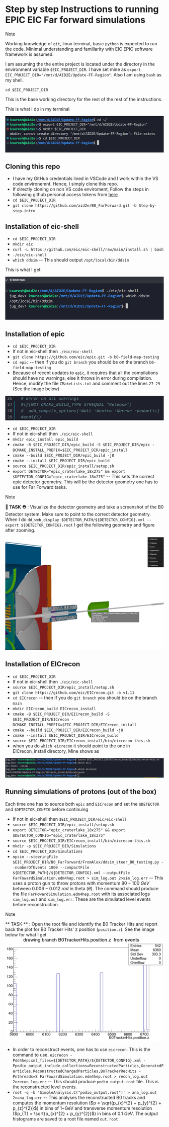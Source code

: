 
# Step by step Instructions to running EPIC EIC Far forward simulations

> [!NOTE]
> Working knowledge of `git`, linux terminal, basic `python` is expected to run the code.
> Minimal understanding and familiarity with EIC EPIC software framework is assumed.

I am assuming the the entire project is located under the directory in the environment variable `$EIC_PROJECT_DIR`. I have set mine as `export EIC_PROJECT_DIR="/mnt/d/AID2E/Update-FF-Region"`. Also I am using `bash` as my shell.

```
cd $EIC_PROJECT_DIR
```

This is the base working directory for the rest of the rest of the instructions. 

This is what I do in my terminal

![alt text](docs/assests/images/base-dir.png)

## Cloning this repo

* I have my GitHub credentials lined in VSCode and I work within the VS code environemnt. Hence, I simply clone this repo. 
* If directly cloning on non VS code enviroment, Follow the steps in following github personal access tokens from [here](https://docs.github.com/en/authentication/keeping-your-account-and-data-secure/managing-your-personal-access-tokens)
* `cd $EIC_PROJECT_DIR`
* `git clone https://github.com/aid2e/B0_FarForward.git -b Step-by-step-intro`

## Installation of eic-shell 

* `cd $EIC_PROJECT_DIR`
* `mkdir eic`
* `curl -L https://github.com/eic/eic-shell/raw/main/install.sh | bash`
* `./eic/eic-shell`
* `which ddsim` -- This should output `/opt/local/bin/ddsim`

This is what I get 

![alt text](docs/assests/images/eic-shell.png)

## Installation of epic

* `cd $EIC_PROJECT_DIR`
* If not in eic-shell then `./eic/eic-shell`
* `git clone https://github.com/eic/epic.git -b b0-field-map-testing`
* `cd epic` -- then if you do `git branch` you should be on the branch `b0-field-map-testing`
* Because of recent updates to `epic`, it requires that all the compilations should have no warnings, else it throws in error during compilation. Hence, modify the file `CMakeLists.txt` and comment out the lines `27-29` (See the image below) 

![alt text](docs/assests/images/cmake-epic.png)

* `cd $EIC_PROJECT_DIR`
* If not in eic-shell then `./eic/eic-shell`
* `mkdir epic_install epic_build`
* `cmake -B $EIC_PROJECT_DIR/epic_build -S $EIC_PROJECT_DIR/epic -DCMAKE_INSTALL_PREFIX=$EIC_PROJECT_DIR/epic_install`
* `cmake --build $EIC_PROJECT_DIR/epic_build -j8`
* `cmake --install $EIC_PROJECT_DIR/epic_build`
* `source $EIC_PROJECT_DIR/epic_install/setup.sh`
* `export DETECTOR="epic_craterlake_18x275" && export $DETECTOR_CONFIG="epic_craterlake_18x275"` -- This sets the correct epic detector geometry. This will be the detector geometry one has to use for Far Forward tasks.

> [!NOTE]
> **👷 TASK ⛑️** : Visualize the detector geometry and take a screenshot of the B0 Detector system. Make sure to point to the correct detector geometry. 
> When I do `dd_web_display $DETECTOR_PATH/${DETECTOR_CONFIG}.xml --export ${DETECTOR_CONFIG}.root` I get the following geometry and figure after zooming.

![alt text](docs/assests/images/B0-detector-system.png)

## Installation of EICrecon

* `cd $EIC_PROJECT_DIR`
* If not in eic-shell then `./eic/eic-shell`
* `source $EIC_PROJECT_DIR/epic_install/setup.sh`
* `git clone https://github.com/eic/EICrecon.git -b v1.11`
* `cd EICrecon` -- then if you do `git branch` you should be on the branch `main`
* `mkdir EICrecon_build EICrecon_install`
* `cmake -B $EIC_PROJECT_DIR/EICrecon_build -S $EIC_PROJECT_DIR/EICrecon -DCMAKE_INSTALL_PREFIX=$EIC_PROJECT_DIR/EICrecon_install`
* `cmake --build $EIC_PROJECT_DIR/EICrecon_build -j8`
* `cmake --install $EIC_PROJECT_DIR/EICrecon_build`
* `source $EIC_PROJECT_DIR/EICrecon_install/bin/eicrecon-this.sh`
* when you do `which eicrecon` it should point to the one in EICrecon_install directory, Mine shows as 

![alt text](docs/assests/images/eic-recon.png)


## Running simulations of protons (out of the box)

Each time one has to source both `epic` and `EICrecon` and set the `$DETECTOR` and `$DETECTOR_CONFIG` before continuing 

* If not in eic-shell then `$EIC_PROJECT_DIR/eic/eic-shell`
* `source $EIC_PROJECT_DIR/epic_install/setup.sh`
* `export DETECTOR="epic_craterlake_18x275" && export $DETECTOR_CONFIG="epic_craterlake_18x275"`
* `source $EIC_PROJECT_DIR/EICrecon_install/bin/eicrecon-this.sh`
* `mkdir -p $EIC_PROJECT_DIR/Simulations`
* `cd $EIC_PROJECT_DIR/Simulations`
* `npsim --steeringFile $EIC_PROJECT_DIR/B0_FarForward/FromAlex/ddsim_steer_B0_testing.py --numberOfEvents 1000 --compactFile ${DETECTOR_PATH}/${DETECTOR_CONFIG}.xml --outputFile FarFowardSimulation.edm4hep.root > sim_log.out 2>sim_log.err` -- This uses a proton gun to throw protons with momentum $80-100~GeV$ between $0.006 - 0.012~rad$ in theta ($\theta$). The command should produce the file `FarFowardSimulation.edm4hep.root` with its associated logs `sim_log.out` and `sim_log.err`. These are the simulated level events before reconstruction. 
> [!NOTE]
> ** TASK ** : Open the root file and identify the B0 Tracker Hits and report back the plot for B0 Tracker Hits' z position (`position.z`). See the image below for what I get
![alt text](docs/assests/images/B0TrackerHits.png)
* In order to reconstruct events, one has to use `eicrecon`. This is the command to use. `eicrecon -Pdd4hep:xml_files=${DETECTOR_PATH}/${DETECTOR_CONFIG}.xml -Ppodio_output_include_collections=ReconstructedParticles,GeneratedParticles,ReconstructedChargedParticles,BoTrackerRecHits -Pnthreads=8 FarFowardSimulation.edm4hep.root > recon_log.out 2>recon_log.err` -- This should produce `podio_output.root` file. This is the reconstructed level events.
* `root -q -b 'SimpleAnalysis.C("podio_output.root")' > ana_log.out 2>ana_log.err` -- This analyses the reconstructed B0 tracks and computes the momentum resolution ($p = \sqrt{p_{x}^{2} + p_{y}^{2} + p_{z}^{2}}$) in bins of 1~GeV and transverse momentum resolution ($p_{T} = \sqrt{p_{x}^{2} + p_{y}^{2}}$) in bins of $0.1~GeV$. The output histograms are saved to a root file named `out.root`


